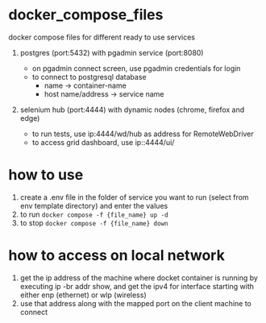 # docker_compose_files
docker compose files for different ready to use services

1. postgres (port:5432) with pgadmin service (port:8080)
    - on pgadmin connect screen, use pgadmin credentials for login
    - to connect to postgresql database
        - name -> container-name
        - host name/address -> service name
        
2. selenium hub (port:4444) with dynamic nodes (chrome, firefox and edge)
    - to run tests, use ip:4444/wd/hub as address for RemoteWebDriver
    - to access grid dashboard, use ip::4444/ui/


# how to use
1. create a .env file in the folder of service you want to run (select from env template directory) and enter the values
2. to run `docker compose -f {file_name} up -d`
3. to stop `docker compose -f {file_name} down`

# how to access on local network
1. get the ip address of the machine where docket container is running by executing ip -br addr show, and get the ipv4 for interface starting with either enp (ethernet) or wlp (wireless)
2. use that address along with the mapped port on the client machine to connect
